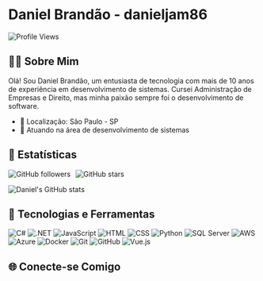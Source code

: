 # Daniel Brandão - danieljam86

![Profile Views](https://komarev.com/ghpvc/?username=danieljam86&color=brightgreen)

## 👨‍💻 Sobre Mim

Olá! Sou Daniel Brandão, um entusiasta de tecnologia com mais de 10 anos de experiência em desenvolvimento de sistemas. Cursei Administração de Empresas e Direito, mas minha paixão sempre foi o desenvolvimento de software.

- 📍 Localização: São Paulo - SP
- 💼 Atuando na área de desenvolvimento de sistemas

## 🚀 Estatísticas

<div style="display: flex; align-items: center;">
  <img src="https://img.shields.io/github/followers/danieljam86?style=social" alt="GitHub followers" style="margin-right: 10px;">
  <img src="https://img.shields.io/github/stars/danieljam86?style=social" alt="GitHub stars">
</div>

![Daniel's GitHub stats](https://github-readme-stats.vercel.app/api?username=danieljam86&show_icons=true&theme=radical)

## 🔧 Tecnologias e Ferramentas

![C#](https://img.shields.io/badge/-C%23-05122A?style=flat&logo=c-sharp)
![.NET](https://img.shields.io/badge/-.NET-05122A?style=flat&logo=.net)
![JavaScript](https://img.shields.io/badge/-JavaScript-05122A?style=flat&logo=javascript)
![HTML](https://img.shields.io/badge/-HTML-05122A?style=flat&logo=html5)
![CSS](https://img.shields.io/badge/-CSS-05122A?style=flat&logo=css3)
![Python](https://img.shields.io/badge/-Python-05122A?style=flat&logo=python)
![SQL Server](https://img.shields.io/badge/-SQL%20Server-05122A?style=flat&logo=microsoft-sql-server)
![AWS](https://img.shields.io/badge/-AWS-05122A?style=flat&logo=amazon-aws)
![Azure](https://img.shields.io/badge/-Azure-05122A?style=flat&logo=microsoft-azure)
![Docker](https://img.shields.io/badge/-Docker-05122A?style=flat&logo=docker)
![Git](https://img.shields.io/badge/-Git-05122A?style=flat&logo=git)
![GitHub](https://img.shields.io/badge/-GitHub-05122A?style=flat&logo=github)
![Vue.js](https://img.shields.io/badge/-Vue.js-05122A?style=flat&logo=vue-dot-js)



## 🌐 Conecte-se Comigo

